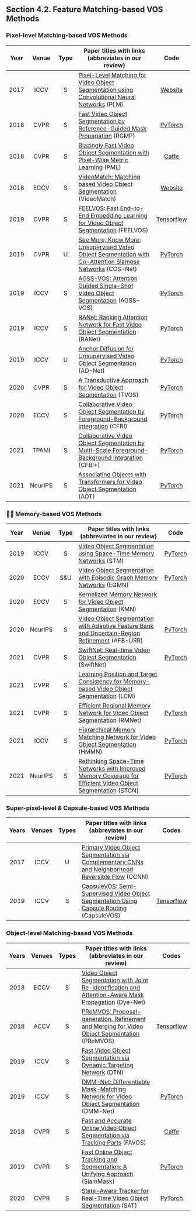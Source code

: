 ## Section 4.2. Feature Matching-based VOS Methods

### Pixel-level Matching-based VOS Methods
|Year|Venue|Type|Paper titles with links (abbreviates in our review)|Code|
|:-:|:-:|:-:|---|:-:|
|2017|ICCV|S|[Pixel-Level Matching for Video Object Segmentation using Convolutional Neural Networks](https://openaccess.thecvf.com/content_ICCV_2017/papers/Yoon_Pixel-Level_Matching_for_ICCV_2017_paper.pdf) (PLM)|[Website](https://jsyoon4325.wixsite.com/pix-matching)|
|2018|CVPR|S|[Fast Video Object Segmentation by Reference-Guided Mask Propagation](https://openaccess.thecvf.com/content_cvpr_2018/papers/Oh_Fast_Video_Object_CVPR_2018_paper.pdf) (RGMP)|[PyTorch](https://github.com/seoungwugoh/RGMP)|
|2018|CVPR|S|[Blazingly Fast Video Object Segmentation with Pixel-Wise Metric Learning](https://openaccess.thecvf.com/content_cvpr_2018/papers/Chen_Blazingly_Fast_Video_CVPR_2018_paper.pdf) (PML)|[Caffe](https://github.com/yuhuayc/fast-vos)|
|2018|ECCV|S|[VideoMatch: Matching based Video Object Segmentation](https://www.ecva.net/papers/eccv_2018/papers_ECCV/papers/Yuan-Ting_Hu_VideoMatch_Matching_based_ECCV_2018_paper.pdf) (VideoMatch)|[Website](https://sites.google.com/view/videomatch/home?authuser=0)|
|2019|CVPR|S|[FEELVOS: Fast End-to-End Embedding Learning for Video Object Segmentation](https://openaccess.thecvf.com/content_CVPR_2019/papers/Voigtlaender_FEELVOS_Fast_End-To-End_Embedding_Learning_for_Video_Object_Segmentation_CVPR_2019_paper.pdf) (FEELVOS)|[Tensorflow](https://github.com/tensorflow/%20models/tree/master/research/feelvos)|
|2019|CVPR|U|[See More, Know More: Unsupervised Video Object Segmentation with Co-Attention Siamese Networks](https://openaccess.thecvf.com/content_CVPR_2019/papers/Lu_See_More_Know_More_Unsupervised_Video_Object_Segmentation_With_Co-Attention_CVPR_2019_paper.pdf) (COS-Net)|[PyTorch](https://github.com/carrierlxk/COSNet)|
|2019|ICCV|S|[AGSS-VOS: Attention Guided Single-Shot Video Object Segmentation](https://openaccess.thecvf.com/content_ICCV_2019/papers/Lin_AGSS-VOS_Attention_Guided_Single-Shot_Video_Object_Segmentation_ICCV_2019_paper.pdf) (AGSS-VOS)|[PyTorch](https://github.com/dvlab-research/AGSS-VOS)|
|2019|ICCV|S|[RANet: Ranking Attention Network for Fast Video Object Segmentation](https://openaccess.thecvf.com/content_ICCV_2019/papers/Wang_RANet_Ranking_Attention_Network_for_Fast_Video_Object_Segmentation_ICCV_2019_paper.pdf) (RANet)|[PyTorch](https://github.com/Storife/RANet)|
|2019|ICCV|U|[Anchor Diffusion for Unsupervised Video Object Segmentation](https://openaccess.thecvf.com/content_ICCV_2019/papers/Yang_Anchor_Diffusion_for_Unsupervised_Video_Object_Segmentation_ICCV_2019_paper.pdf) (AD-Net)|[PyTorch](https://github.com/yz93/anchor-diff-VOS)|
|2020|CVPR|S|[A Transductive Approach for Video Object Segmentation](https://openaccess.thecvf.com/content_CVPR_2020/papers/Zhang_A_Transductive_Approach_for_Video_Object_Segmentation_CVPR_2020_paper.pdf) (TVOS)|[PyTorch](https://github.com/microsoft/transductive-vos.pytorch)|
|2020|ECCV|S|[Collaborative Video Object Segmentation by Foreground-Background Integration](https://www.ecva.net/papers/eccv_2020/papers_ECCV/papers/123500324.pdf) (CFBI)|[PyTorch](https://github.com/z-x-yang/CFBI)|
|2021|TPAMI|S|[Collaborative Video Object Segmentation by Multi-Scale Foreground-Background Integration](https://ieeexplore.ieee.org/abstract/document/9435058) (CFBI+)|[PyTorch](https://github.com/z-x-yang/CFBI)|
|2021|NeurIPS|S|[Associating Objects with Transformers for Video Object Segmentation](https://proceedings.neurips.cc//paper/2021/file/147702db07145348245dc5a2f2fe5683-Paper.pdf) (AOT)|[PyTorch](https://github.com/yoxu515/aot-benchmark)|

### :star2::star2: Memory-based VOS Methods
|Year|Venue|Type|Paper titles with links (abbreviates in our review)|Code|
|:-:|:-:|:-:|---|:-:|
|2019|ICCV|S|[Video Object Segmentation using Space-Time Memory Networks](https://openaccess.thecvf.com/content_ICCV_2019/papers/Oh_Video_Object_Segmentation_Using_Space-Time_Memory_Networks_ICCV_2019_paper.pdf) (STM)|[PyTorch](https://github.com/seoungwugoh/STM)|
|2020|ECCV|S&U|[Video Object Segmentation with Episodic Graph Memory Networks](https://www.ecva.net/papers/eccv_2020/papers_ECCV/papers/123480664.pdf) (EGMN)|[PyTorch](https://github.com/carrierlxk/GraphMemVOS)|
|2020|ECCV|S|[Kernelized Memory Network for Video Object Segmentation](https://www.ecva.net/papers/eccv_2020/papers_ECCV/papers/123670630.pdf) (KMN)||
|2020|NeurIPS|S|[Video Object Segmentation with Adaptive Feature Bank and Uncertain-Region Refinement](https://proceedings.neurips.cc/paper/2020/file/234833147b97bb6aed53a8f4f1c7a7d8-Paper.pdf) (AFB-URR)|[PyTorch](https://github.com/xmlyqing00/AFB-URR)|
|2021|CVPR|S|[SwiftNet: Real-time Video Object Segmentation](https://openaccess.thecvf.com/content/CVPR2021/papers/Wang_SwiftNet_Real-Time_Video_Object_Segmentation_CVPR_2021_paper.pdf) (SwiftNet)|[PyTorch](https://github.com/haochenheheda/SwiftNet)|
|2021|CVPR|S|[Learning Position and Target Consistency for Memory-based Video Object Segmentation](https://openaccess.thecvf.com/content/CVPR2021/papers/Hu_Learning_Position_and_Target_Consistency_for_Memory-Based_Video_Object_Segmentation_CVPR_2021_paper.pdf) (LCM)||
|2021|CVPR|S|[Efficient Regional Memory Network for Video Object Segmentation](https://openaccess.thecvf.com/content/CVPR2021/papers/Xie_Efficient_Regional_Memory_Network_for_Video_Object_Segmentation_CVPR_2021_paper.pdf) (RMNet)|[PyTorch](https://github.com/hzxie/RMNet)|
|2021|ICCV|S|[Hierarchical Memory Matching Network for Video Object Segmentation](https://openaccess.thecvf.com/content/ICCV2021/papers/Seong_Hierarchical_Memory_Matching_Network_for_Video_Object_Segmentation_ICCV_2021_paper.pdf) (HMMN)|[PyTorch](https://github.com/Hongje/HMMN)|
|2021|NeurIPS|S|[Rethinking Space-Time Networks with Improved Memory Coverage for Efficient Video Object Segmentation](https://proceedings.neurips.cc/paper/2021/file/61b4a64be663682e8cb037d9719ad8cd-Paper.pdf) (STCN)|[PyTorch](https://github.com/hkchengrex/STCN)|


### Super-pixel-level & Capsule-based VOS Methods
|Years|Venues|Types|Paper titles with links (abbreviates in our review)|Codes|
|:-:|:-:|:-:|---|:-:|
|2017|ICCV|U|[Primary Video Object Segmentation via Complementary CNNs and Neighborhood Reversible Flow](https://openaccess.thecvf.com/content_ICCV_2017/papers/Li_Primary_Video_Object_ICCV_2017_paper.pdf) (CCNN)||
|2019|ICCV|S|[CapsuleVOS: Semi-Supervised Video Object Segmentation Using Capsule Routing](https://openaccess.thecvf.com/content_ICCV_2019/papers/Duarte_CapsuleVOS_Semi-Supervised_Video_Object_Segmentation_Using_Capsule_Routing_ICCV_2019_paper.pdf) (CapsuleVOS)|[Tensorflow](https://github.com/KevinDuarte/CapsuleVOS)|

### Object-level Matching-based VOS Methods
|Years|Venues|Types|Paper titles with links (abbreviates in our review)|Codes|
|:-:|:-:|:-:|---|:-:|
|2018|ECCV|S|[Video Object Segmentation with Joint Re-identification and Attention-Aware Mask Propagation](https://openaccess.thecvf.com/content_ECCV_2018/papers/Xiaoxiao_Li_Video_Object_Segmentation_ECCV_2018_paper.pdf) (Dye-Net)||
|2018|ACCV|S|[PReMVOS: Proposal-generation, Refinement and Merging for Video Object Segmentation](https://link.springer.com/chapter/10.1007/978-3-030-20870-7_35) (PReMVOS)|[Tensorflow](https://github.com/JonathonLuiten/PReMVOS)|
|2019|ICCV|S|[Fast Video Object Segmentation via Dynamic Targeting Network](https://openaccess.thecvf.com/content_ICCV_2019/papers/Zhang_Fast_Video_Object_Segmentation_via_Dynamic_Targeting_Network_ICCV_2019_paper.pdf) (DTN)||
|2019|ICCV|S|[DMM-Net: Differentiable Mask-Matching Network for Video Object Segmentation](https://openaccess.thecvf.com/content_ICCV_2019/papers/Zeng_DMM-Net_Differentiable_Mask-Matching_Network_for_Video_Object_Segmentation_ICCV_2019_paper.pdf) (DMM-Net)|[PyTorch](https://github.com/ZENGXH/DMM_Net)|
|2018|CVPR|S|[Fast and Accurate Online Video Object Segmentation via Tracking Parts](https://openaccess.thecvf.com/content_cvpr_2018/papers/Cheng_Fast_and_Accurate_CVPR_2018_paper.pdf) (FAVOS)|[Caffe](https://github.com/JingchunCheng/FAVOS)|
|2019|CVPR|S|[Fast Online Object Tracking and Segmentation: A Unifying Approach](https://openaccess.thecvf.com/content_CVPR_2019/papers/Wang_Fast_Online_Object_Tracking_and_Segmentation_A_Unifying_Approach_CVPR_2019_paper.pdf) (SiamMask)|[PyTorch](https://github.com/foolwood/SiamMask)|
|2020|CVPR|S|[State-Aware Tracker for Real-Time Video Object Segmentation](https://openaccess.thecvf.com/content_CVPR_2020/papers/Chen_State-Aware_Tracker_for_Real-Time_Video_Object_Segmentation_CVPR_2020_paper.pdf) (SAT)|[PyTorch](https://github.com/MegviiDetection/video_analyst)|





























